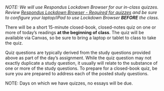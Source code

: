 *NOTE: We will use Respondus Lockdown Browser for our in-class quizzes. Review [Respondus Lockdown Browser - Required for quizzes](https://canvas.upenn.edu/courses/1840993/pages/respondus-lockdown-browser-required-for-quizzes?wrap=1) and be sure to configure your laptop/iPad to use Lockdown Browser **BEFORE** the class.*

There will be a short 15-minute closed-book, closed-notes quiz on one or more of today’s readings **at the beginning of class**. The quiz will be available via Canvas, so be sure to bring a laptop or tablet to class to take the quiz.

Quiz questions are typically derived from the study questions provided above as part of the day’s assignment. While the quiz question may not exactly duplicate a study question, it usually will relate to the substance of one or more of the study questions. To prepare for a closed-book quiz, be sure you are prepared to address each of the posted study questions.

NOTE: Days on which we have quizzes, no essays will be due.